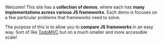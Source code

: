 Welcome! This site has a **collection of demos**, where each has **many implementations across various JS frameworks**. Each demo is focuses on a few particular problems that frameworks need to solve.

The purpose of this is to allow you to **compare JS frameworks** in an easy way. Sort of like [TodoMVC](http://todomvc.com/) but on a much smaller and more accessible scale!
